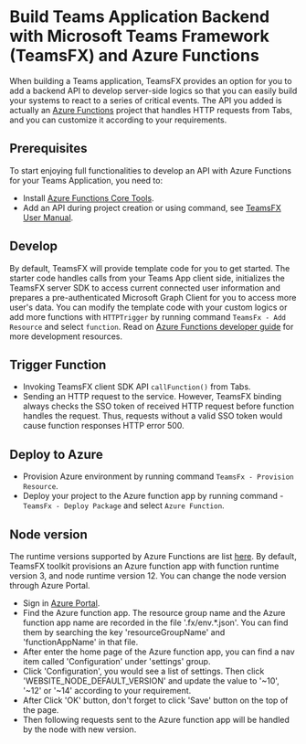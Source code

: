 # Build Teams Application Backend with Microsoft Teams Framework (TeamsFX) and Azure Functions

When building a Teams application, TeamsFX provides an option for you to add a backend API to develop server-side logics so that you can easily build your systems to react to a series of critical events. The API you added is actually an [Azure Functions](https://docs.microsoft.com/en-us/azure/azure-functions/) project that handles HTTP requests from Tabs, and you can customize it according to your requirements.

## Prerequisites

To start enjoying full functionalities to develop an API with Azure Functions for your Teams Application, you need to:
- Install [Azure Functions Core Tools](https://docs.microsoft.com/en-us/azure/azure-functions/functions-run-local?tabs=windows%2Ccsharp%2Cbash).
- Add an API during project creation or using command, see [TeamsFX User Manual]().

## Develop

By default, TeamsFX will provide template code for you to get started. The starter code handles calls from your Teams App client side, initializes the TeamsFX server SDK to access current connected user information and prepares a pre-authenticated Microsoft Graph Client for you to access more user's data. You can modify the template code with your custom logics or add more functions with `HTTPTrigger` by running command `TeamsFx - Add Resource` and select `function`. Read on [Azure Functions developer guide](https://docs.microsoft.com/en-us/azure/azure-functions/functions-reference) for more development resources.

## Trigger Function

- Invoking TeamsFX client SDK API `callFunction()` from Tabs.
- Sending an HTTP request to the service. However, TeamsFX binding always checks the SSO token of
  received HTTP request before function handles the request. Thus, requests without a valid SSO token would cause function responses HTTP error 500.

## Deploy to Azure

- Provision Azure environment by running command `TeamsFx - Provision Resource`.
- Deploy your project to the Azure function app by running command - `TeamsFx - Deploy Package` and select `Azure Function`.

## Node version
The runtime versions supported by Azure Functions are list [here](https://docs.microsoft.com/en-us/azure/azure-functions/functions-versions). By default, TeamsFX toolkit provisions an Azure function app with function runtime version 3, and node runtime version 12. You can change the node version through Azure Portal.

- Sign in [Azure Portal](https://azure.microsoft.com/).
- Find the Azure function app. The resource group name and the Azure function app name are recorded in the file '.fx/env.*.json'. You can find them by searching the key 'resourceGroupName' and 'functionAppName' in that file.
- After enter the home page of the Azure function app, you can find a nav item called 'Configuration' under 'settings' group.
- Click 'Configuration', you would see a list of settings. Then click 'WEBSITE_NODE_DEFAULT_VERSION' and update the value to '~10', '~12' or '~14' according to your requirement.
- After Click 'OK' button, don't forget to click 'Save' button on the top of the page.
- Then following requests sent to the Azure function app will be handled by the node with new version.
